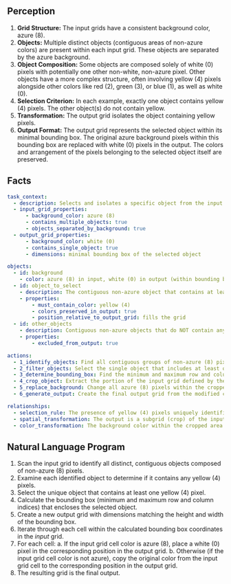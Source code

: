 ## Perception

1.  **Grid Structure:** The input grids have a consistent background color, azure (8).
2.  **Objects:** Multiple distinct objects (contiguous areas of non-azure colors) are present within each input grid. These objects are separated by the azure background.
3.  **Object Composition:** Some objects are composed solely of white (0) pixels with potentially one other non-white, non-azure pixel. Other objects have a more complex structure, often involving yellow (4) pixels alongside other colors like red (2), green (3), or blue (1), as well as white (0).
4.  **Selection Criterion:** In each example, exactly one object contains yellow (4) pixels. The other object(s) do not contain yellow.
5.  **Transformation:** The output grid isolates the object containing yellow pixels.
6.  **Output Format:** The output grid represents the selected object within its minimal bounding box. The original azure background pixels within this bounding box are replaced with white (0) pixels in the output. The colors and arrangement of the pixels belonging to the selected object itself are preserved.

## Facts


```yaml
task_context:
  - description: Selects and isolates a specific object from the input grid based on its color composition.
  - input_grid_properties:
      - background_color: azure (8)
      - contains_multiple_objects: true
      - objects_separated_by_background: true
  - output_grid_properties:
      - background_color: white (0)
      - contains_single_object: true
      - dimensions: minimal bounding box of the selected object

objects:
  - id: background
    - color: azure (8) in input, white (0) in output (within bounding box)
  - id: object_to_select
    - description: The contiguous non-azure object that contains at least one yellow (4) pixel.
    - properties:
        - must_contain_color: yellow (4)
        - colors_preserved_in_output: true
        - position_relative_to_output_grid: fills the grid
  - id: other_objects
    - description: Contiguous non-azure objects that do NOT contain any yellow (4) pixels.
    - properties:
        - excluded_from_output: true

actions:
  - 1_identify_objects: Find all contiguous groups of non-azure (8) pixels in the input grid.
  - 2_filter_objects: Select the single object that includes at least one yellow (4) pixel.
  - 3_determine_bounding_box: Find the minimum and maximum row and column indices containing the selected object.
  - 4_crop_object: Extract the portion of the input grid defined by the bounding box.
  - 5_replace_background: Change all azure (8) pixels within the cropped area to white (0).
  - 6_generate_output: Create the final output grid from the modified cropped area.

relationships:
  - selection_rule: The presence of yellow (4) pixels uniquely identifies the object to be transformed into the output.
  - spatial_transformation: The output is a subgrid (crop) of the input, focused on the selected object.
  - color_transformation: The background color within the cropped area changes from azure (8) to white (0). Object colors remain unchanged.
```


## Natural Language Program

1.  Scan the input grid to identify all distinct, contiguous objects composed of non-azure (8) pixels.
2.  Examine each identified object to determine if it contains any yellow (4) pixels.
3.  Select the unique object that contains at least one yellow (4) pixel.
4.  Calculate the bounding box (minimum and maximum row and column indices) that encloses the selected object.
5.  Create a new output grid with dimensions matching the height and width of the bounding box.
6.  Iterate through each cell within the calculated bounding box coordinates in the *input* grid.
7.  For each cell:
    a.  If the input grid cell color is azure (8), place a white (0) pixel in the corresponding position in the output grid.
    b.  Otherwise (if the input grid cell color is not azure), copy the original color from the input grid cell to the corresponding position in the output grid.
8.  The resulting grid is the final output.